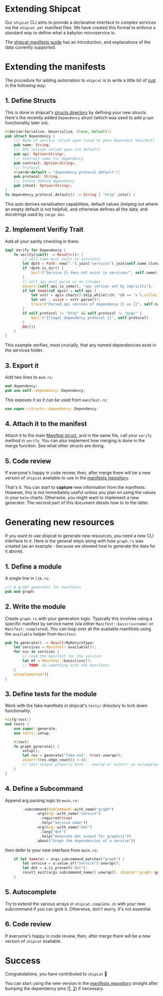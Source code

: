 # Extending Shipcat
Our `shipcat` CLI aims to provide a declarative interface to complex services via the `shipcat.yml` manifest files. We have created this format to enforce a standard way to define what a babylon microservice is.

The [shipcat manifests guide](https://engineering.ops.babylontech.co.uk/docs/cicd-shipcat-manifests/) has an introduction, and explanations of the data currently supported.

# Extending the manifests
The procedure for adding automation to `shipcat` is to write a little bit of [rust](https://engineering.ops.babylontech.co.uk/docs/languages-rust/) in the following way:

## 1. Define Structs
This is done in shipcat's [structs directory](https://github.com/Babylonpartners/shipcat/tree/master/src/structs) by defining your new structs. Here's the recently added `Dependency` struct (which was used to add `graph` functionality later on).

```rust
#[derive(Serialize, Deserialize, Clone, Default)]
pub struct Dependency {
    /// Name of service relied upon (used to goto dependent manifest)
    pub name: String,
    /// API version relied upon (v1 default)
    pub api: Option<String>,
    /// Contract name for dependency
    pub contract: Option<String>,
    /// Protocol
    #[serde(default = "dependency_protocol_default")]
    pub protocol: String,
    /// Intent behind dependency
    pub intent: Option<String>,
}
fn dependency_protocol_default() -> String { "http".into() }
```

This auto derives serialisation capabilities, default values (helping out where an empty default is not helpful), and otherwise defines all the data, and docstrings used by `cargo doc`.

## 2. Implement Verifiy Trait
Add all your sanity checking in there:

```rust
impl Verify for Dependency {
    fn verify(&self) -> Result<()> {
        // self.name must exist in services/
        let dpth = Path::new(".").join("services").join(self.name.clone());
        if !dpth.is_dir() {
            bail!("Service {} does not exist in services/", self.name);
        }
        // self.api must parse as an integer
        assert!(self.api.is_some(), "api version set by implicits");
        if let Some(ref apiv) = self.api {
            let vstr = apiv.chars().skip_while(|ch| *ch == 'v').collect::<String>();
            let ver : usize = vstr.parse()?;
            trace!("Parsed api version of dependency {} as {}", self.name.clone(), ver);
        }
        if self.protocol != "http" && self.protocol != "grpc" {
            bail!("Illegal dependency protocol {}", self.protocol)
        }
        Ok(())
    }
}
```

This example verifies, most crucially, that any named dependencies exist in the services folder.

## 3. Export it
Add two lines to `mod.rs`:

```rust
mod dependency;
pub use self::dependency::Dependency;
```

This exposes it so it can be used from `manifest.rs`:

```rust
use super::structs::dependency::Dependency:
```

## 4. Attach it to the manifest
Attach it to the main [Manifest struct](https://github.com/Babylonpartners/shipcat/blob/master/src/manifest.rs), and in the same file, call your `verify` method in `verify`. You can also implement how merging is done in the merge function. See what other structs are doing.

## 5. Code review
If everyone's happy in code review, then, after merge there will be a new version of `shipcat` available to use in the [manifests repository](https://github.com/Babylonpartners/manifests).

That's it. You can start to **capture** new information from the manifests. However, this is not immediately useful unless you plan on using the values in your `helm` charts. Otherwise, you might want to implement a new generator. The second part of this document details how to to the latter.

# Generating new resources
If you want to use shipcat to generate new resources, you need a new CLI interface to it. Here is the general steps along with how `graph.rs` was created (as an example - because we showed how to generate the data for it above).

## 1. Define a module
A single line in `lib.rs`:

```rust
/// A graph generator for manifests
pub mod graph;
```

## 2. Write the module
Create `graph.rs` with your generation logic. Typically this involves using a specific manifest by service name (via either `Manifest::basic(svcname)` or `Manifest::completed`). You can loop over all the available manifests using the `available` helper from `Manifest`:

```rust
pub fn generate() -> Result<MyReturnType>
    let services = Manifest::available()?;
    for svc in services {
        // read the manifest for the service:
        let mf = Manifest::basic(&svc)?;
        // TODO: do something with the manifests
    }
    unimplemented!()
}
```

## 3. Define tests for the module
Work with the fake manifests in shipcat's `tests/` directory to lock down functionality:

```rust
#[cfg(test)]
mod tests {
    use super::generate;
    use tests::setup;

    #[test]
    fn graph_generate() {
        setup();
        let res = generate("fake-ask", true).unwrap();
        assert!(res.edge_count() > 0);
        // test output properly here -  unwrap or assert! on assumptions
    }
}
```

## 4. Define a Subcommand
Append arg parsing logic to `main.rs`:

```rust
        .subcommand(SubCommand::with_name("graph")
              .arg(Arg::with_name("service")
                .required(true)
                .help("Service name"))
              .arg(Arg::with_name("dot")
                .long("dot")
                .help("Generate dot output for graphviz"))
              .about("Graph the dependencies of a service"))
```

then defer to your new interface from `main.rs`:

```rust
    if let Some(a) = args.subcommand_matches("graph") {
        let service = a.value_of("service").unwrap();
        let dot = a.is_present("dot");
        result_exit(args.subcommand_name().unwrap(), shipcat::graph::generate(service, dot))
    }
```

## 5. Autocomplete
Try to extend the various arrays in `shipcat.complete.sh` with your new subcommand if you can grok it. Otherwise, don't worry, it's not essential.

## 6. Code review
If everyone's happy in code review, then, after merge there will be a new version of `shipcat` available.

# Success
Congratulations, you have contributed to `shipcat` :triumph:

You can start using the new version in the [manifests repository](https://github.com/Babylonpartners/manifests) straight after bumping the dependency pins ([1](https://github.com/Babylonpartners/manifests/blob/9abe98091fc6375e9ecbdfbabd88c368d9a0e211/.circleci/config.yml#L6), [2](https://github.com/Babylonpartners/manifests/blob/9abe98091fc6375e9ecbdfbabd88c368d9a0e211/Makefile#L5)) if necessary.
